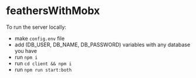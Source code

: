 # feathersWithMobx

To run the server locally:
- make ``` config.env ``` file
- add (DB_USER, DB_NAME, DB_PASSWORD) variables with any database you have
- run ``` npm i ```
- run ``` cd client && npm i ```
- run ``` npm run start:both ```
